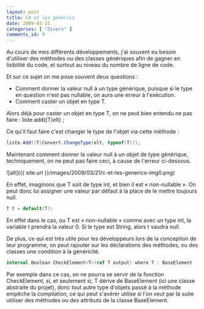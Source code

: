 ```yaml
---
layout: post
title: C# et les générics
date: 2009-03-21
categories: [ "Divers" ]
comments_id: 9 
---
```


Au cours de mes différents développements, j'ai souvent eu besoin d'utiliser des méthodes ou des classes génériques afin de gagner en lisibilité du code, et surtout au niveau du nombre de ligne de code.

Et sur ce sujet on me pose souvent deux questions :

* Comment donner la valeur null à un type générique, puisque si le type en question n'est pas nullable, on aura une erreur à l'exécution.
* Comment caster un objet en type T.

Alors déjà pour caster un objet en type T, on ne peut bien entendu ne pas faire : liste.add((T)elt) ;

Ce qu'il faut faire c'est changer le type de l'objet via cette méthode :

```csharp
liste.Add((T)Convert.ChangeType(elt, typeof(T)));  
```

Maintenant comment donner la valeur null à un objet de type générique, techniquement, on ne peut pas faire ceci, à cause de l'erreur ci-dessous.

![alt]({{ site.url }}/images/2009/03/21/c-et-les-generics-img0.png)

En effet, imaginons que T soit de type int, et bien il est « non-nullable ». On peut donc lui assigner une valeur par défaut à la place de le mettre toujours null.

```csharp
T t = default(T);  
```

En effet dans le cas, ou T est « non-nullable » comme avec un type int, la variable t prendra la valeur 0. Si le type est String, alors t vaudra null.

De plus, ce qui est très utile pour les développeurs lors de la conception de leur programme, on peut rajouter sur les déclarations des méthodes, ou des classes une condition à la généricité.

```csharp
internal Boolean CheckElement<T>(ref T output) where T : BaseElement  
```

Par exemple dans ce cas, on ne pourra se servir de la fonction CheckElement, si, et seulement si, T dérive de BaseElement (ici une classe abstraite du projet), donc tout autre type d'objets passé à la méthode empêche la compilation, ce qui peut s'avérer utilise si l'on veut par la suite utiliser des méthodes ou des attributs de la classe BaseElement.
